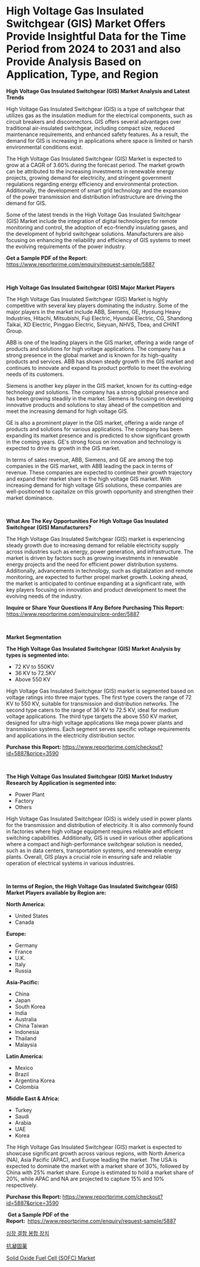 <p><h1>High Voltage Gas Insulated Switchgear (GIS) Market Offers Provide Insightful Data for the Time Period from 2024 to 2031 and also Provide Analysis Based on Application, Type, and Region</h1></p><p><strong>High Voltage Gas Insulated Switchgear (GIS) Market Analysis and Latest Trends</strong></p>
<p><p>High Voltage Gas Insulated Switchgear (GIS) is a type of switchgear that utilizes gas as the insulation medium for the electrical components, such as circuit breakers and disconnectors. GIS offers several advantages over traditional air-insulated switchgear, including compact size, reduced maintenance requirements, and enhanced safety features. As a result, the demand for GIS is increasing in applications where space is limited or harsh environmental conditions exist.</p><p>The High Voltage Gas Insulated Switchgear (GIS) Market is expected to grow at a CAGR of 3.60% during the forecast period. The market growth can be attributed to the increasing investments in renewable energy projects, growing demand for electricity, and stringent government regulations regarding energy efficiency and environmental protection. Additionally, the development of smart grid technology and the expansion of the power transmission and distribution infrastructure are driving the demand for GIS.</p><p>Some of the latest trends in the High Voltage Gas Insulated Switchgear (GIS) Market include the integration of digital technologies for remote monitoring and control, the adoption of eco-friendly insulating gases, and the development of hybrid switchgear solutions. Manufacturers are also focusing on enhancing the reliability and efficiency of GIS systems to meet the evolving requirements of the power industry.</p></p>
<p><strong>Get a Sample PDF of the Report:&nbsp;</strong> <a href="https://www.reportprime.com/enquiry/request-sample/5887">https://www.reportprime.com/enquiry/request-sample/5887</a></p>
<p>&nbsp;</p>
<p><strong>High Voltage Gas Insulated Switchgear (GIS) Major Market Players</strong></p>
<p><p>The High Voltage Gas Insulated Switchgear (GIS) Market is highly competitive with several key players dominating the industry. Some of the major players in the market include ABB, Siemens, GE, Hyosung Heavy Industries, Hitachi, Mitsubishi, Fuji Electric, Hyundai Electric, CG, Shandong Taikai, XD Electric, Pinggao Electric, Sieyuan, NHVS, Tbea, and CHINT Group.</p><p>ABB is one of the leading players in the GIS market, offering a wide range of products and solutions for high voltage applications. The company has a strong presence in the global market and is known for its high-quality products and services. ABB has shown steady growth in the GIS market and continues to innovate and expand its product portfolio to meet the evolving needs of its customers.</p><p>Siemens is another key player in the GIS market, known for its cutting-edge technology and solutions. The company has a strong global presence and has been growing steadily in the market. Siemens is focusing on developing innovative products and solutions to stay ahead of the competition and meet the increasing demand for high voltage GIS.</p><p>GE is also a prominent player in the GIS market, offering a wide range of products and solutions for various applications. The company has been expanding its market presence and is predicted to show significant growth in the coming years. GE's strong focus on innovation and technology is expected to drive its growth in the GIS market.</p><p>In terms of sales revenue, ABB, Siemens, and GE are among the top companies in the GIS market, with ABB leading the pack in terms of revenue. These companies are expected to continue their growth trajectory and expand their market share in the high voltage GIS market. With increasing demand for high voltage GIS solutions, these companies are well-positioned to capitalize on this growth opportunity and strengthen their market dominance.</p></p>
<p>&nbsp;</p>
<p><strong>What Are The Key Opportunities For High Voltage Gas Insulated Switchgear (GIS) Manufacturers?</strong></p>
<p><p>The High Voltage Gas Insulated Switchgear (GIS) market is experiencing steady growth due to increasing demand for reliable electricity supply across industries such as energy, power generation, and infrastructure. The market is driven by factors such as growing investments in renewable energy projects and the need for efficient power distribution systems. Additionally, advancements in technology, such as digitalization and remote monitoring, are expected to further propel market growth. Looking ahead, the market is anticipated to continue expanding at a significant rate, with key players focusing on innovation and product development to meet the evolving needs of the industry.</p></p>
<p><strong>Inquire or Share Your Questions If Any Before Purchasing This Report:</strong> <a href="https://www.reportprime.com/enquiry/pre-order/5887">https://www.reportprime.com/enquiry/pre-order/5887</a></p>
<p>&nbsp;</p>
<p><strong>Market Segmentation</strong></p>
<p><strong>The High Voltage Gas Insulated Switchgear (GIS) Market Analysis by types is segmented into:</strong></p>
<p><ul><li>72 KV to 550KV</li><li>36 KV to 72.5KV</li><li>Above 550 KV</li></ul></p>
<p><p>High Voltage Gas Insulated Switchgear (GIS) market is segmented based on voltage ratings into three major types. The first type covers the range of 72 KV to 550 KV, suitable for transmission and distribution networks. The second type caters to the range of 36 KV to 72.5 KV, ideal for medium voltage applications. The third type targets the above 550 KV market, designed for ultra-high voltage applications like mega power plants and transmission systems. Each segment serves specific voltage requirements and applications in the electricity distribution sector.</p></p>
<p><strong>Purchase this Report:&nbsp;</strong><a href="https://www.reportprime.com/checkout?id=5887&price=3590">https://www.reportprime.com/checkout?id=5887&price=3590</a></p>
<p>&nbsp;</p>
<p><strong>The High Voltage Gas Insulated Switchgear (GIS) Market Industry Research by Application is segmented into:</strong></p>
<p><ul><li>Power Plant</li><li>Factory</li><li>Others</li></ul></p>
<p><p>High Voltage Gas Insulated Switchgear (GIS) is widely used in power plants for the transmission and distribution of electricity. It is also commonly found in factories where high voltage equipment requires reliable and efficient switching capabilities. Additionally, GIS is used in various other applications where a compact and high-performance switchgear solution is needed, such as in data centers, transportation systems, and renewable energy plants. Overall, GIS plays a crucial role in ensuring safe and reliable operation of electrical systems in various industries.</p></p>
<p>&nbsp;</p>
<p><strong>In terms of Region, the High Voltage Gas Insulated Switchgear (GIS) Market Players available by Region are:</strong></p>
<p>
    <p> <strong> North America: </strong>
        <ul>
            <li>United States</li>
            <li>Canada</li>
        </ul>
        </p> 
    <p> <strong> Europe: </strong>
        <ul>
            <li>Germany</li>
            <li>France</li>
            <li>U.K.</li>
            <li>Italy</li>
            <li>Russia</li>
        </ul>
        </p> 
    <p> <strong> Asia-Pacific: </strong>
        <ul>
            <li>China</li>
            <li>Japan</li>
            <li>South Korea</li>
            <li>India</li>
            <li>Australia</li>
            <li>China Taiwan</li>
            <li>Indonesia</li>
            <li>Thailand</li>
            <li>Malaysia</li>
        </ul>
        </p> 
    <p> <strong> Latin America: </strong>
        <ul>
            <li>Mexico</li>
            <li>Brazil</li>
            <li>Argentina Korea</li>
            <li>Colombia</li>
        </ul>
        </p> 
    <p> <strong> Middle East & Africa: </strong>
        <ul>
            <li>Turkey</li>
            <li>Saudi</li>
            <li>Arabia</li>
            <li>UAE</li>
            <li>Korea</li>
        </ul>
    </p>
    </p>
<p><p>The High Voltage Gas Insulated Switchgear (GIS) market is expected to showcase significant growth across various regions, with North America (NA), Asia Pacific (APAC), and Europe leading the market. The USA is expected to dominate the market with a market share of 30%, followed by China with 25% market share. Europe is estimated to hold a market share of 20%, while APAC and NA are projected to capture 15% and 10% respectively.</p></p>
<p><strong>Purchase this Report: </strong><a href="https://www.reportprime.com/checkout?id=5887&price=3590">https://www.reportprime.com/checkout?id=5887&price=3590</a></p>
<p>&nbsp;<strong>Get a Sample PDF of the Report:&nbsp;&nbsp;</strong><a href="https://www.reportprime.com/enquiry/request-sample/5887">https://www.reportprime.com/enquiry/request-sample/5887</a></p>
<p><strong></strong></p>
<p><p><a href="https://github.com/mpodehpw07370073/Market-Research-Report-List-1/blob/main/466976615919.md">심장 결함 봉합 장치</a></p><p><a href="https://github.com/nxboeu02965442/Market-Research-Report-List-1/blob/main/500090517177.md">抗凝固薬</a></p><p><a href="https://github.com/FassouRP/Market-Research-Report-List-4/blob/main/solid-oxide-fuel-cell-sofc-market.md">Solid Oxide Fuel Cell (SOFC) Market</a></p></p>
